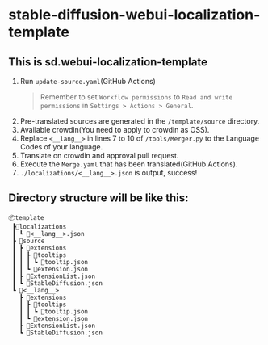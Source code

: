 # stable-diffusion-webui-localization-template
## This is sd.webui-localization-template

1. Run `update-source.yaml`(GitHub Actions)
   > Remember to set `Workflow permissions` to `Read and write permissions` in `Settings > Actions > General`.
2. Pre-translated sources are generated in the `/template/source` directory.
3. Available crowdin(You need to apply to crowdin as OSS).
4. Replace `<__lang__>` in lines 7 to 10 of `/tools/Merger.py` to the Language Codes of your language.
5. Translate on crowdin and approval pull request.
6. Execute the `Merge.yaml` that has been translated(GitHub Actions).
7. `./localizations/<__lang__>.json` is output, success!

## Directory structure will be like this:
```
📦template
 ┣📂localizations
 ┃ ┗ 📜<__lang__>.json
 ┣ 📂source
 ┃ ┣ 📂extensions
 ┃ ┃ ┣ 📂tooltips
 ┃ ┃ ┃ ┗ 📜tooltip.json
 ┃ ┃ ┗ 📜extension.json
 ┃ ┣ 📜ExtensionList.json
 ┃ ┗ 📜StableDiffusion.json
 ┗ 📂<__lang__>
   ┣ 📂extensions
   ┃ ┣ 📂tooltips
   ┃ ┃ ┗ 📜tooltip.json
   ┃ ┗ 📜extension.json
   ┣ 📜ExtensionList.json
   ┗ 📜StableDiffusion.json
```